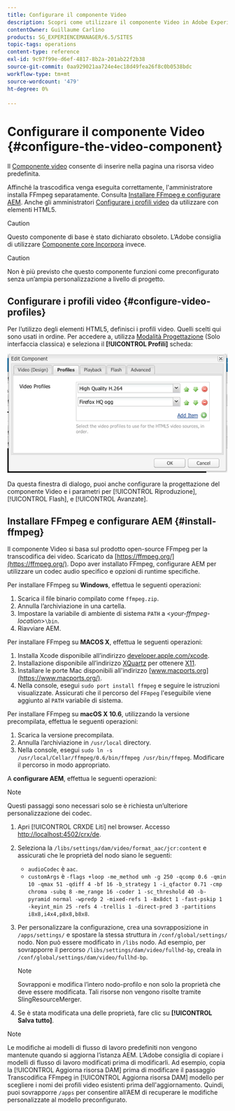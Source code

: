 ```yaml
---
title: Configurare il componente Video
description: Scopri come utilizzare il componente Video in Adobe Experience Manager per inserire nella pagina una risorsa video predefinita e pronta all’uso.
contentOwner: Guillaume Carlino
products: SG_EXPERIENCEMANAGER/6.5/SITES
topic-tags: operations
content-type: reference
exl-id: 9c97f99e-d6ef-4817-8b2a-201ab22f2b38
source-git-commit: 0aa929021aa724e4ec18d49fea26f8c0b0538bdc
workflow-type: tm+mt
source-wordcount: '479'
ht-degree: 0%

---
```


# Configurare il componente Video {#configure-the-video-component}

Il [Componente video](/help/sites-authoring/default-components-foundation.md#video) consente di inserire nella pagina una risorsa video predefinita.

Affinché la trascodifica venga eseguita correttamente, l&#39;amministratore installa FFmpeg separatamente. Consulta [Installare FFmpeg e configurare AEM](#install-ffmpeg). Anche gli amministratori [Configurare i profili video](#configure-video-profiles) da utilizzare con elementi HTML5.

>[!CAUTION]
>
>Questo componente di base è stato dichiarato obsoleto. L’Adobe consiglia di utilizzare [Componente core Incorpora](https://experienceleague.adobe.com/docs/experience-manager-core-components/using/wcm-components/embed.html) invece.

>[!CAUTION]
>
>Non è più previsto che questo componente funzioni come preconfigurato senza un’ampia personalizzazione a livello di progetto.

## Configurare i profili video {#configure-video-profiles}

Per l’utilizzo degli elementi HTML5, definisci i profili video. Quelli scelti qui sono usati in ordine. Per accedere a, utilizza [Modalità Progettazione](/help/sites-authoring/default-components-designmode.md) (Solo interfaccia classica) e seleziona il **[!UICONTROL Profili]** scheda:

![chlimage_1-317](assets/chlimage_1-317.png)

Da questa finestra di dialogo, puoi anche configurare la progettazione del componente Video e i parametri per [!UICONTROL Riproduzione], [!UICONTROL Flash], e [!UICONTROL Avanzate].

## Installare FFmpeg e configurare AEM {#install-ffmpeg}

Il componente Video si basa sul prodotto open-source FFmpeg per la transcodifica dei video. Scaricato da [https://ffmpeg.org/](https://ffmpeg.org/). Dopo aver installato FFmpeg, configurare AEM per utilizzare un codec audio specifico e opzioni di runtime specifiche.

Per installare FFmpeg su **Windows**, effettua le seguenti operazioni:

1. Scarica il file binario compilato come `ffmpeg.zip`.
1. Annulla l’archiviazione in una cartella.
1. Impostare la variabile di ambiente di sistema `PATH` a &lt;*your-ffmpeg-location*>`\bin`.
1. Riavviare AEM.

Per installare FFmpeg su **MACOS X**, effettua le seguenti operazioni:

1. Installa Xcode disponibile all’indirizzo [developer.apple.com/xcode](https://developer.apple.com/xcode/).
1. Installazione disponibile all’indirizzo [XQuartz](https://www.xquartz.org) per ottenere [X11](https://support.apple.com/en-us/100724).
1. Installare le porte Mac disponibili all&#39;indirizzo [www.macports.org](https://www.macports.org/).
1. Nella console, esegui `sudo port install ffmpeg` e seguire le istruzioni visualizzate. Assicurati che il percorso del `FFmpeg` l&#39;eseguibile viene aggiunto al `PATH` variabile di sistema.

Per installare FFmpeg su **macOS X 10.6**, utilizzando la versione precompilata, effettua le seguenti operazioni:

1. Scarica la versione precompilata.
1. Annulla l’archiviazione in `/usr/local` directory.
1. Nella console, esegui `sudo ln -s /usr/local/Cellar/ffmpeg/0.6/bin/ffmpeg /usr/bin/ffmpeg`. Modificare il percorso in modo appropriato.

A **configurare AEM**, effettua le seguenti operazioni:

>[!NOTE]
>
>Questi passaggi sono necessari solo se è richiesta un’ulteriore personalizzazione dei codec.

1. Apri [!UICONTROL CRXDE Liti] nel browser. Accesso [http://localhost:4502/crx/de](http://localhost:4502/crx/de).
2. Seleziona la `/libs/settings/dam/video/format_aac/jcr:content` e assicurati che le proprietà del nodo siano le seguenti:

   * `audioCodec` è `aac`.
   * `customArgs` è `-flags +loop -me_method umh -g 250 -qcomp 0.6 -qmin 10 -qmax 51 -qdiff 4 -bf 16 -b_strategy 1 -i_qfactor 0.71 -cmp chroma -subq 8 -me_range 16 -coder 1 -sc_threshold 40 -b-pyramid normal -wpredp 2 -mixed-refs 1 -8x8dct 1 -fast-pskip 1 -keyint_min 25 -refs 4 -trellis 1 -direct-pred 3 -partitions i8x8,i4x4,p8x8,b8x8`.

3. Per personalizzare la configurazione, crea una sovrapposizione in `/apps/settings/` e spostare la stessa struttura in `/conf/global/settings/` nodo. Non può essere modificato in `/libs` nodo. Ad esempio, per sovrapporre il percorso `/libs/settings/dam/video/fullhd-bp`, creala in `/conf/global/settings/dam/video/fullhd-bp`.

   >[!NOTE]
   >
   >Sovrapponi e modifica l’intero nodo-profilo e non solo la proprietà che deve essere modificata. Tali risorse non vengono risolte tramite SlingResourceMerger.

4. Se è stata modificata una delle proprietà, fare clic su **[!UICONTROL Salva tutto]**.

>[!NOTE]
>
>Le modifiche ai modelli di flusso di lavoro predefiniti non vengono mantenute quando si aggiorna l’istanza AEM. L’Adobe consiglia di copiare i modelli di flusso di lavoro modificati prima di modificarli. Ad esempio, copia la [!UICONTROL Aggiorna risorsa DAM] prima di modificare il passaggio Transcodifica FFmpeg in [!UICONTROL Aggiorna risorsa DAM] modello per scegliere i nomi dei profili video esistenti prima dell&#39;aggiornamento. Quindi, puoi sovrapporre `/apps` per consentire all’AEM di recuperare le modifiche personalizzate al modello preconfigurato.
